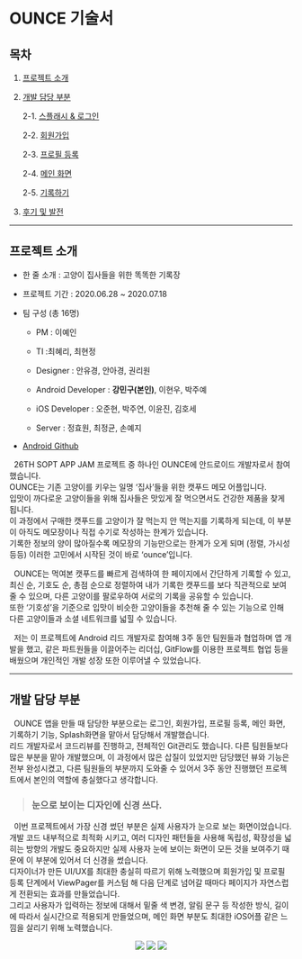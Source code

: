 # **OUNCE 기술서**

## 목차

1. [프로젝트 소개](#프로젝트-소개)

2. [개발 담당 부분](#개발-담당-부분)

   2-1. [스플래시 & 로그인](#스플래시-&-로그인)

   2-2. [회원가입](#회원가입)

   2-3. [프로필 등록](#프로필-등록)

   2-4. [메인 화면](#메인-화면)

   2-5. [기록하기](#기록하기)

3. [후기 및 발전](#후기-및-발전)

---

## 프로젝트 소개

- 한 줄 소개 : 고양이 집사들을 위한 똑똑한 기록장

- 프로젝트 기간 : 2020.06.28 ~ 2020.07.18

- 팀 구성 (총 16명)

  - PM : 이예인

  - TI :최혜리, 최현정

  - Designer : 안유경, 안아경, 권리원

  - Android Developer : **강민구(본인)**, 이현우, 박주예

  - iOS Developer : 오준현, 박주연, 이윤진, 김호세

  - Server : 정효원, 최정균, 손예지

- [Android Github](https://github.com/We-are-Ounce/OUNCE_Android)

&nbsp;&nbsp;26TH SOPT APP JAM 프로젝트 중 하나인 OUNCE에 안드로이드 개발자로서 참여했습니다.\
OUNCE는 기존 고양이를 키우는 일명 ‘집사’들을 위한 캣푸드 메모 어플입니다.\
입맛이 까다로운 고양이들을 위해 집사들은 맛있게 잘 먹으면서도 건강한 제품을 찾게 됩니다.\
이 과정에서 구매한 캣푸드를 고양이가 잘 먹는지 안 먹는지를 기록하게 되는데, 이 부분이 아직도 메모장이나 직접 수기로 작성하는 한계가 있습니다.\
기록한 정보의 양이 많아질수록 메모장의 기능만으로는 한계가 오게 되며 (정렬, 가시성 등등) 이러한 고민에서 시작된 것이 바로 ‘ounce’입니다.

&nbsp;&nbsp;OUNCE는 먹여본 캣푸드를 빠르게 검색하여 한 페이지에서 간단하게 기록할 수 있고, 최신 순, 기호도 순, 총점 순으로 정렬하여 내가 기록한 캣푸드를 보다 직관적으로 보여줄 수 있으며, 다른 고양이를 팔로우하여 서로의 기록을 공유할 수 있습니다.\
또한 ‘기호성’을 기준으로 입맛이 비슷한 고양이들을 추천해 줄 수 있는 기능으로 인해 다른 고양이들과 소셜 네트워크를 넓힐 수 있습니다.

&nbsp;&nbsp;저는 이 프로젝트에 Android 리드 개발자로 참여해 3주 동안 팀원들과 협업하며 앱 개발을 했고, 같은 파트원들을 이끌어주는 리더십, GitFlow를 이용한 프로젝트 협업 등을 배웠으며 개인적인 개발 성장 또한 이루어낼 수 있었습니다.

---

## 개발 담당 부분

&nbsp;&nbsp;OUNCE 앱을 만들 때 담당한 부분으로는 로그인, 회원가입, 프로필 등록, 메인 화면, 기록하기 기능, Splash화면을 맡아서 담당해서 개발했습니다.\
리드 개발자로서 코드리뷰를 진행하고, 전체적인 Git관리도 했습니다. 다른 팀원들보다 많은 부분을 맡아 개발했으며, 이 과정에서 많은 삽질이 있었지만 담당했던 뷰와 기능은 전부 완성시켰고, 다른 팀원들의 부분까지 도와줄 수 있어서 3주 동안 진행했던 프로젝트에서 본인의 역할에 충실했다고 생각합니다.

> ### **눈으로 보이는 디자인에 신경 쓰다.**

&nbsp;&nbsp;이번 프로젝트에서 가장 신경 썼던 부분은 실제 사용자가 눈으로 보는 화면이었습니다.\
개발 코드 내부적으로 최적화 시키고, 여러 디자인 패턴들을 사용해 독립성, 확장성을 넓히는 방향의 개발도 중요하지만 실제 사용자 눈에 보이는 화면이 모든 것을 보여주기 때문에 이 부분에 있어서 더 신경을 썼습니다.\
디자이너가 만든 UI/UX를 최대한 충실히 따르기 위해 노력했으며 회원가입 및 프로필 등록 단계에서 ViewPager를 커스텀 해 다음 단계로 넘어갈 때마다 페이지가 자연스럽게 전환되는 효과를 만들었습니다.\
그리고 사용자가 입력하는 정보에 대해서 밑줄 색 변경, 알림 문구 등 작성한 방식, 길이에 따라서 실시간으로 적용되게 만들었으며, 메인 화면 부분도 최대한 iOS어플 같은 느낌을 살리기 위해 노력했습니다.

<p align="center"><img src="https://user-images.githubusercontent.com/55642709/88371652-6d115c00-cdcf-11ea-8466-6c29ab8d9e03.png">
<img src="https://user-images.githubusercontent.com/55642709/88371717-8b775780-cdcf-11ea-9952-8ab72d90b18d.png">
<img src="https://user-images.githubusercontent.com/55642709/88371767-9f22be00-cdcf-11ea-944d-0b0b7384e25f.png"></p>
